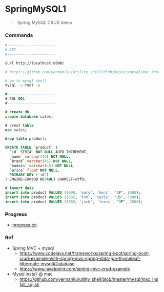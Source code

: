 # SpringMySQL1
> Spring MySQL CRUD demo

### Commands

```bash
#----------------------
# API
#----------------------

curl http://localhost:8090/
```

```bash
# https://github.com/yennanliu/utility_shell/blob/master/mysql/mac_install_sql.sh

# go to mysql shell
mysql -u root -p
```

```sql
#----------------------
# SQL DDL
#----------------------

# create db
create database sales;

# creat table
use sales;

drop table product;

CREATE TABLE `product` (
  `id` SERIAL NOT NULL AUTO_INCREMENT,
  `name` varchar(45) NOT NULL,
  `brand` varchar(45) NOT NULL,
  `madein` varchar(45) NOT NULL,
  `price` float NOT NULL,
  PRIMARY KEY (`id`)
) ENGINE=InnoDB DEFAULT CHARSET=utf8;

# insert data
insert into product VALUES (1000, 'mary', 'benz', "JP", 1000);
insert into product VALUES (1002, 'tom', 'tesla', "US", 3000);
insert into product VALUES (1003, 'jack', 'lexus', "JP", 2000);
```

### Progress
- [progress.txt](https://github.com/yennanliu/springPlayground/blob/main/springMySQL1/doc/progress.txt)

### Ref
- Spring MVC + mysql
    - https://www.codejava.net/frameworks/spring-boot/spring-boot-crud-example-with-spring-mvc-spring-data-jpa-thymeleaf-hibernate-mysql#Database
    - https://www.javatpoint.com/spring-mvc-crud-example
- Mysql install @ mac
    - https://github.com/yennanliu/utility_shell/blob/master/mysql/mac_install_sql.sh